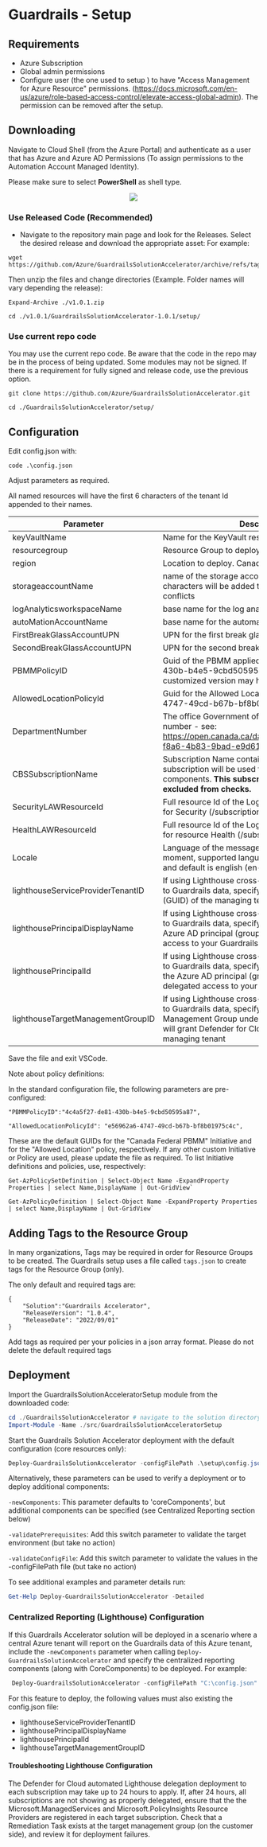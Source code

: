 # Guardrails - Setup

## Requirements

- Azure Subscription
- Global admin permissions
- Configure user (the one used to setup ) to have "Access Management for Azure Resource" permissions. (https://docs.microsoft.com/en-us/azure/role-based-access-control/elevate-access-global-admin). The permission can be removed after the setup.

## Downloading

Navigate to Cloud Shell (from the Azure Portal) and authenticate as a user that has Azure and Azure AD Permissions (To assign permissions to the Automation Account Managed Identity).

Please make sure to select **PowerShell** as shell type.

<p align="center">
<img src="./media/AzurePortalCloudShell.png" />
</p>

### Use Released Code (Recommended)

- Navigate to the repository main page and look for the Releases. Select the desired release and download the appropriate asset:
For example:
```
wget https://github.com/Azure/GuardrailsSolutionAccelerator/archive/refs/tags/relasenumber.zip
```
Then unzip the files and change directories (Example. Folder names will vary depending the release):
```
Expand-Archive ./v1.0.1.zip
```
```
cd ./v1.0.1/GuardrailsSolutionAccelerator-1.0.1/setup/
```
### Use current repo code

You may use the current repo code. Be aware that the code in the repo may be in the process of being updated. Some modules may not be signed. If there is a requirement for fully signed and release code, use the previous option.

```
git clone https://github.com/Azure/GuardrailsSolutionAccelerator.git
```
```
cd ./GuardrailsSolutionAccelerator/setup/
```

## Configuration

Edit config.json with:
```
code .\config.json
```
Adjust parameters as required.

All named resources will have the first 6 characters of the tenant Id appended to their names.

|Parameter|Description|
|---------|-----------|
|keyVaultName|Name for the KeyVault resource|
|resourcegroup|Resource Group to deploy the solution|
|region|Location to deploy. Canadacentral is the default|
|storageaccountName|name of the storage account to be used. 4 random characters will be added to this name to avoid conflicts|
|logAnalyticsworkspaceName| base name for the log analytics workspace|
|autoMationAccountName| base name for the automation account |
|FirstBreakGlassAccountUPN| UPN for the first break glass account|
|SecondBreakGlassAccountUPN| UPN for the second break glass account|
|PBMMPolicyID|Guid of the PBMM applied policy. 4c4a5f27-de81-430b-b4e5-9cbd50595a87 is the default Id but a customized version may have been used.|
|AllowedLocationPolicyId|Guid for the Allowed Location policy. e56962a6-4747-49cd-b67b-bf8b01975c4c is the default|
|DepartmentNumber| The office Government of Canada department number - see: https://open.canada.ca/data/en/dataset/22090865-f8a6-4b83-9bad-e9d61f26a821 |
|CBSSubscriptionName|Subscription Name containing the CBS solution. This subscription will be used to find the required components. **This subscription will also be excluded from checks.**|
|SecurityLAWResourceId|Full resource Id of the Log analytics workspace used for Security (/subscriptions/...)|
|HealthLAWResourceId|Full resource Id of the Log analytics workspace used for resource Health (/subscriptions/...)|
|Locale|Language of the messages in the solution. At the moment, supported languages are english or french and default is english (en-CA or fr-CA)|
|lighthouseServiceProviderTenantID| If using Lighthouse cross-tenant delegated access to Guardrails data, specify the Azure AD tenant ID (GUID) of the managing tenant|
|lighthousePrincipalDisplayName| If using Lighthouse cross-tenant delegated access to Guardrails data, specify the display name of the Azure AD principal (group or user) to be delegated access to your Guardrails resource group|
|lighthousePrincipalId|If using Lighthouse cross-tenant delegated access to Guardrails data, specify the object ID (GUID) of the Azure AD principal (group or user) to be delegated access to your Guardrails resource group|
|lighthouseTargetManagementGroupID|If using Lighthouse cross-tenant delegated access to Guardrails data, specify the name of the Management Group under which all subscriptions will grant Defender for Cloud access to the managing tenant|

Save the file and exit VSCode.

Note about policy definitions:

In the standard configuration file, the following parameters are pre-configured:
```
"PBMMPolicyID":"4c4a5f27-de81-430b-b4e5-9cbd50595a87",

"AllowedLocationPolicyId": "e56962a6-4747-49cd-b67b-bf8b01975c4c",
```
These are the default GUIDs for the "Canada Federal PBMM" Initiative and for the "Allowed Location" policy, respectively. If any other custom Initiative or Policy are used, please update the file as required. To list Initiative definitions and policies, use, respectively:
```
Get-AzPolicySetDefinition | Select-Object Name -ExpandProperty Properties | select Name,DisplayName | Out-GridView`

Get-AzPolicyDefinition | Select-Object Name -ExpandProperty Properties | select Name,DisplayName | Out-GridView`
```

## Adding Tags to the Resource Group

In many organizations, Tags may be required in order for Resource Groups to be created. The Guardrails setup uses a file called `tags.json` to create tags for the Resource Group (only).

The only default and required tags are:
      
    {
        "Solution":"Guardrails Accelerator",
        "ReleaseVersion": "1.0.4",
        "ReleaseDate": "2022/09/01"
    }

Add tags as required per your policies in a json array format.
Please do not delete the default required tags 

## Deployment
Import the GuardrailsSolutionAcceleratorSetup module from the downloaded code:

```powershell
cd ./GuardrailsSolutionAccelerator # navigate to the solution directory
Import-Module -Name ./src/GuardrailsSolutionAcceleratorSetup

```

Start the Guardrails Solution Accelerator deployment with the default configuration (core resources only):
```powershell
Deploy-GuardrailsSolutionAccelerator -configFilePath .\setup\config.json
```

Alternatively, these parameters can be used to verify a deployment or to deploy additional components:

`-newComponents`: This parameter defaults to 'coreComponents', but additional components can be specified (see Centralized Reporting section below)

`-validatePrerequisites`: Add this switch parameter to validate the target environment (but take no action)

`-validateConfigFile`: Add this switch parameter to validate the values in the -configFilePath file (but take no action)

To see additional examples and parameter details run:

```powershell
Get-Help Deploy-GuardrailsSolutionAccelerator -Detailed
```

### Centralized Reporting (Lighthouse) Configuration

If this Guardrails Accelerator solution will be deployed in a scenario where a central Azure tenant will report on the Guardrails data of this Azure tenant, include the `-newComponents` parameter when calling `Deploy-GuardrailsSolutionAccelerator` and specify the centralized reporting components (along with CoreComponents) to be deployed. For example:

```powershell
 Deploy-GuardrailsSolutionAccelerator -configFilePath "C:\config.json" -validatePrerequisites -newComponents CoreComponents,CentralizedCustomerDefenderForCloudSupport,CentralizedCustomerReportingSupport. 
```

For this feature to deploy, the following values must also existing the config.json file:

- lighthouseServiceProviderTenantID
- lighthousePrincipalDisplayName
- lighthousePrincipalId
- lighthouseTargetManagementGroupID

#### Troubleshooting Lighthouse Configuration

The Defender for Cloud automated Lighthouse delegation deployment to each subscription may take up to 24 hours to apply. If, after 24 hours, all subscriptions are not showing as properly delegated, ensure that the the Microsoft.ManagedServices and Microsoft.PolicyInsights Resource Providers are registered in each target subscription. Check that a Remediation Task exists at the target management group (on the customer side), and review it for deployment failures.